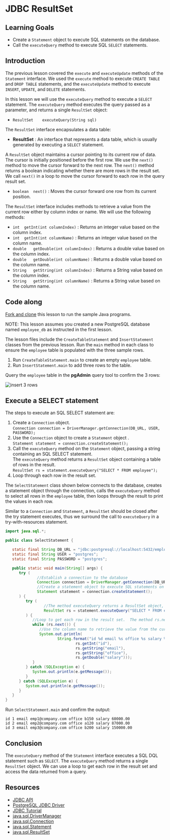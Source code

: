 # JDBC ResultSet

## Learning Goals

- Create a `Statement` object to execute SQL statements on the database.
- Call the `executeQuery` method to execute SQL `SELECT` statements.

## Introduction

The previous lesson covered the `execute` and `executeUpdate` methods of the `Statement` interface.
We used the `execute` method to execute `CREATE TABLE` and `DROP TABLE` statements,
and the `executeUpdate` method to execute `INSERT`, `UPDATE`, and `DELETE` statements.

In this lesson we will use the `executeQuery` method to execute a `SELECT` statement.
The `executeQuery` method executes the query passed as a parameter, and returns a single `ResultSet` object:

- `ResultSet	executeQuery(String sql)`

The `ResultSet` interface encapsulates a data table:

- **ResultSet** : An interface that represents a data table, which is usually generated by executing a `SELECT` statement.

A `ResultSet` object maintains a cursor pointing to its current row of data.
The cursor is initially positioned before the first row.  We use the `next()`
method to move the cursor forward to the next row. The `next()` method returns a boolean
indicating whether there are more rows in the result set. We call `next()` in a loop
to move the cursor forward to each row in the query result set.

- `boolean	next()` : Moves the cursor forward one row from its current position.

The `ResultSet` interface includes methods to retrieve a value from the current row either by column index or name.
We will use the following methods:

- `int	getInt(int columnIndex)` : Returns an integer value based on the column index.
- `int	getInt(int columnName)` : Returns an integer value based on the column name.
- `double	getDouble(int columnIndex)` : Returns a double value based on the column index.
- `double	getDouble(int columnName)` : Returns a double value based on the column name.
- `String	getString(int columnIndex)` : Returns a String value based on the column index.
- `String	getString(int columnName)` : Returns a String value based on the column name.

## Code along

[Fork and clone](https://github.com/learn-co-curriculum/java-mod-5-jdbc-resultset) this lesson to run the sample Java programs.

NOTE: This lesson assumes you created a new PostgreSQL database named `employee_db` as instructed
in the first lesson.

The lesson files include the `CreateTableStatement` and `InsertStatement` classes
from the previous lesson.  Run the `main` method in each class to ensure the `employee` table
is populated with the three sample rows.

1. Run `CreateTableStatement.main` to create an empty `employee` table.
2. Run `InsertStatement.main` to add three rows to the table.

Query the `employee` table in the **pgAdmin** query tool to confirm the 3 rows:

![insert 3 rows](https://curriculum-content.s3.amazonaws.com/6036/jdbc-statement/insert_rows.png)

## Execute a SELECT statement

The steps to execute an SQL SELECT statement are:

1. Create a `Connection` object.  
   `Connection connection = DriverManager.getConnection(DB_URL, USER, PASSWORD);`
2. Use the `Connection` object to create a `Statement` object .  
   `Statement statement = connection.createStatement();`
3. Call the `executeQuery` method on the `Statement` object, passing a string containing an SQL SELECT statement.   
   The `executeQuery` method returns a `ResultSet` object containing a table of rows in the result.      
   `ResultSet rs = statement.executeQuery("SELECT * FROM employee");`
4. Loop through each row in the result set.  

The `SelectStatement` class shown below connects to the database, creates a statement object through the connection,
calls the `executeQuery` method to select all rows in the `employee` table, then loops through the result to
print the values in each row. 

Similar to a `Connection` and `Statement`,  a `ResultSet` should be closed after the try statement
executes, thus we surround the call to `executeQuery` in a try-with-resources statement.

```java
import java.sql.*;

public class SelectStatement {

   static final String DB_URL = "jdbc:postgresql://localhost:5432/employee_db";
   static final String USER = "postgres";
   static final String PASSWORD = "postgres";

   public static void main(String[] args) {
      try (
              //Establish a connection to the database
              Connection connection = DriverManager.getConnection(DB_URL, USER, PASSWORD);
              //Create a statement object to execute SQL statements on the database
              Statement statement = connection.createStatement();
      ) {
         try (
                 //The method executeQuery returns a ResultSet object, which encapsulates the set of rows returned from the query.
                 ResultSet rs = statement.executeQuery("SELECT * FROM employee");
         ) {
            //Loop to get each row in the result set.  The method rs.next() moves a cursor to next row.
            while (rs.next()) {
               //Use the column name to retrieve the value from the current row
               System.out.println(
                       String.format("id %d email %s office %s salary %.2f",
                               rs.getInt("id"),
                               rs.getString("email"),
                               rs.getString("office"),
                               rs.getDouble("salary")));
            }
         } catch (SQLException e) {
            System.out.println(e.getMessage());
         }
      } catch (SQLException e) {
         System.out.println(e.getMessage());
      }
   }
}
```

Run `SelectStatement.main` and confirm the output:

```text
id 1 email emp1@company.com office b150 salary 60000.00
id 2 email emp2@company.com office a120 salary 87000.00
id 3 email emp3@company.com office b200 salary 150000.00
```

## Conclusion

The `executeQuery` method of the `Statement` interface executes a
SQL DQL statement such as `SELECT`. The `executeQuery` method returns a single `ResultSet` object.
We can use a loop to get each row in the result set and access the data returned from a query.

## Resources

- [JDBC API](https://docs.oracle.com/javase/8/docs/api/java/sql/package-summary.html)
- [PostgreSQL JDBC Driver](https://jdbc.postgresql.org/download/)
- [JDBC Tutorial](https://docs.oracle.com/javase/tutorial/jdbc/basics/index.html)
- [java.sql.DriverManager](https://docs.oracle.com/en/java/javase/11/docs/api/java.sql/java/sql/DriverManager.html)
- [java.sql.Connection](https://docs.oracle.com/en/java/javase/11/docs/api/java.sql/java/sql/Connection.html)
- [java.sql.Statement](https://docs.oracle.com/en/java/javase/11/docs/api/java.sql/java/sql/Statement.html)
- [java.sql.ResultSet](https://docs.oracle.com/en/java/javase/11/docs/api/java.sql/java/sql/ResultSet.html)   


